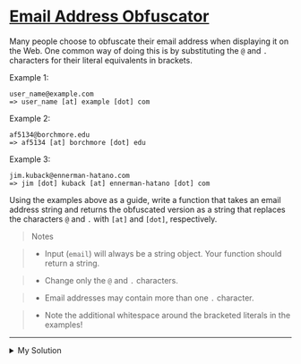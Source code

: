 # [Email Address Obfuscator](https://www.codewars.com/kata/562d8d4c434582007300004e)

Many people choose to obfuscate their email address when displaying it on the Web. One common way of doing this is by substituting the `@` and `.` characters for their literal equivalents in brackets.

Example 1:

    user_name@example.com
    => user_name [at] example [dot] com

Example 2:

    af5134@borchmore.edu
    => af5134 [at] borchmore [dot] edu

Example 3:

    jim.kuback@ennerman-hatano.com
    => jim [dot] kuback [at] ennerman-hatano [dot] com

Using the examples above as a guide, write a function that takes an email address string and returns the obfuscated version as a string that replaces the characters `@` and `.` with `[at]` and `[dot]`, respectively.

> Notes

> - Input (`email`) will always be a string object. Your function should return a string.

> - Change only the `@` and `.` characters.

> - Email addresses may contain more than one `.` character.

> - Note the additional whitespace around the bracketed literals in the examples!

---

<details><summary>My Solution</summary>

```js
const obfuscate = function (email) {
  return email.replace(/@/g, ' [at] ').replace(/\./g, ' [dot] ')
}
```

</details>
